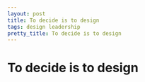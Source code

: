 ```yaml
---
layout: post
title: To decide is to design
tags: design leadership
pretty_title: To decide is to design
---
```


# To decide is to design
